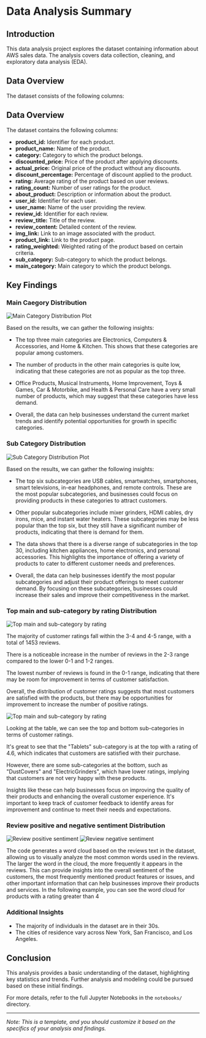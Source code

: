 # Data Analysis Summary

## Introduction
This data analysis project explores the dataset containing information about AWS sales data. The analysis covers data collection, cleaning, and exploratory data analysis (EDA).

## Data Overview
The dataset consists of the following columns:
## Data Overview

The dataset contains the following columns:

- **product_id:** Identifier for each product.
- **product_name:** Name of the product.
- **category:** Category to which the product belongs.
- **discounted_price:** Price of the product after applying discounts.
- **actual_price:** Original price of the product without any discounts.
- **discount_percentage:** Percentage of discount applied to the product.
- **rating:** Average rating of the product based on user reviews.
- **rating_count:** Number of user ratings for the product.
- **about_product:** Description or information about the product.
- **user_id:** Identifier for each user.
- **user_name:** Name of the user providing the review.
- **review_id:** Identifier for each review.
- **review_title:** Title of the review.
- **review_content:** Detailed content of the review.
- **img_link:** Link to an image associated with the product.
- **product_link:** Link to the product page.
- **rating_weighted:** Weighted rating of the product based on certain criteria.
- **sub_category:** Sub-category to which the product belongs.
- **main_category:** Main category to which the product belongs.

## Key Findings

### Main Caegory Distribution
![Main Category Distribution Plot](figures/main_category_product_distribution.png)



Based on the results, we can gather the following insights:

- The top three main categories are Electronics, Computers & Accessories, and Home & Kitchen. This shows that these categories are popular among customers.

- The number of products in the other main categories is quite low, indicating that these categories are not as popular as the top three.

- Office Products, Musical Instruments, Home Improvement, Toys & Games, Car & Motorbike, and Health & Personal Care have a very small number of products, which may suggest that these categories have less demand.

- Overall, the data can help businesses understand the current market trends and identify potential opportunities for growth in specific categories.



### Sub Category Distribution
![Sub Category Distribution Plot](figures/last_category_product_distribution.png)

Based on the results, we can gather the following insights:

- The top six subcategories are USB cables, smartwatches, smartphones, smart televisions, in-ear headphones, and remote controls. These are the most popular subcategories, and businesses could focus on providing products in these categories to attract customers.

- Other popular subcategories include mixer grinders, HDMI cables, dry irons, mice, and instant water heaters. These subcategories may be less popular than the top six, but they still have a significant number of products, indicating that there is demand for them.

- The data shows that there is a diverse range of subcategories in the top 30, including kitchen appliances, home electronics, and personal accessories. This highlights the importance of offering a variety of products to cater to different customer needs and preferences.

- Overall, the data can help businesses identify the most popular subcategories and adjust their product offerings to meet customer demand. By focusing on these subcategories, businesses could increase their sales and improve their competitiveness in the market.

### Top main and sub-category by rating Distribution
![Top main and sub-category by rating](figures/top_main_category_product_distribution.png)


The majority of customer ratings fall within the 3-4 and 4-5 range, with a total of 1453 reviews.

There is a noticeable increase in the number of reviews in the 2-3 range compared to the lower 0-1 and 1-2 ranges.

The lowest number of reviews is found in the 0-1 range, indicating that there may be room for improvement in terms of customer satisfaction.

Overall, the distribution of customer ratings suggests that most customers are satisfied with the products, but there may be opportunities for improvement to increase the number of positive ratings.

![Top main and sub-category by rating](figures/top_sub_category_product_distribution.png)


Looking at the table, we can see the top and bottom sub-categories in terms of customer ratings.

It's great to see that the "Tablets" sub-category is at the top with a rating of 4.6, which indicates that customers are satisfied with their purchase.

However, there are some sub-categories at the bottom, such as "DustCovers" and "ElectricGrinders", which have lower ratings, implying that customers are not very happy with these products.

Insights like these can help businesses focus on improving the quality of their products and enhancing the overall customer experience. It's important to keep track of customer feedback to identify areas for improvement and continue to meet their needs and expectations.

### Review positive and negative sentiment Distribution
![Review positive sentiment](figures/review_word_analaysis.png)
![Review negative sentiment](figures/review_negative_word_analaysis.png)

The code generates a word cloud based on the reviews text in the dataset, allowing us to visually analyze the most common words used in the reviews. The larger the word in the cloud, the more frequently it appears in the reviews. This can provide insights into the overall sentiment of the customers, the most frequently mentioned product features or issues, and other important information that can help businesses improve their products and services. In the following example, you can see the word cloud for products with a rating greater than 4

### Additional Insights
- The majority of individuals in the dataset are in their 30s.
- The cities of residence vary across New York, San Francisco, and Los Angeles.

## Conclusion
This analysis provides a basic understanding of the dataset, highlighting key statistics and trends. Further analysis and modeling could be pursued based on these initial findings.

For more details, refer to the full Jupyter Notebooks in the `notebooks/` directory.

---

*Note: This is a template, and you should customize it based on the specifics of your analysis and findings.*
